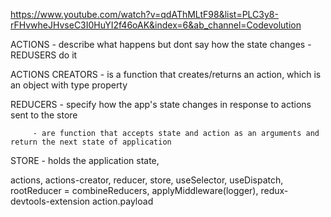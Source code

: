 https://www.youtube.com/watch?v=qdAThMLtF98&list=PLC3y8-rFHvwheJHvseC3I0HuYI2f46oAK&index=6&ab_channel=Codevolution

ACTIONS - describe what happens but dont say how the state changes - REDUSERS do it

ACTIONS CREATORS - is a function that creates/returns an action, which is an object with type property

REDUCERS - specify how the app's state changes in response to actions sent to the store

         - are function that accepts state and action as an arguments and return the next state of application

STORE - holds the application state, 

actions, actions-creator, reducer, store, useSelector, useDispatch, rootReducer = combineReducers, 
applyMiddleware(logger), redux-devtools-extension
action.payload